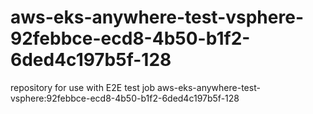 # aws-eks-anywhere-test-vsphere-92febbce-ecd8-4b50-b1f2-6ded4c197b5f-128
repository for use with E2E test job aws-eks-anywhere-test-vsphere:92febbce-ecd8-4b50-b1f2-6ded4c197b5f-128
